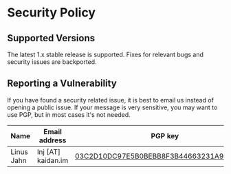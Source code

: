 # Security Policy

## Supported Versions

The latest 1.x stable release is supported. Fixes for relevant bugs and
security issues are backported.

## Reporting a Vulnerability

If you have found a security related issue, it is best to email us instead of
opening a public issue.
If your message is very sensitive, you may want to use PGP, but in most cases
it's not needed.

| Name       | Email address      | PGP key                                             |
| ---------- | ------------------ | --------------------------------------------------- |
| Linus Jahn | lnj [AT] kaidan.im | [03C2D10DC97E5B0BEBB8F3B44663231A91A1E27B][pgp-lnj] |


[pgp-lnj]: https://keys.openpgp.org/vks/v1/by-fingerprint/03C2D10DC97E5B0BEBB8F3B44663231A91A1E27B
